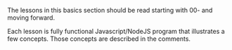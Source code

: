 The lessons in this basics section should be read starting
with 00- and moving forward.

Each lesson is fully functional Javascript/NodeJS program
that illustrates a few concepts. Those concepts are
described in the comments.